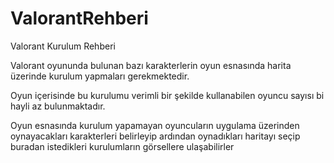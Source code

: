 # ValorantRehberi
Valorant Kurulum Rehberi

Valorant oyununda bulunan bazı karakterlerin oyun esnasında harita üzerinde kurulum yapmaları gerekmektedir.

Oyun içerisinde bu kurulumu verimli bir şekilde kullanabilen oyuncu sayısı bi hayli az bulunmaktadır.

Oyun esnasında kurulum yapamayan oyuncuların uygulama üzerinden oynayacakları karakterleri belirleyip ardından oynadıkları haritayı seçip buradan istedikleri kurulumların görsellere ulaşabilirler
